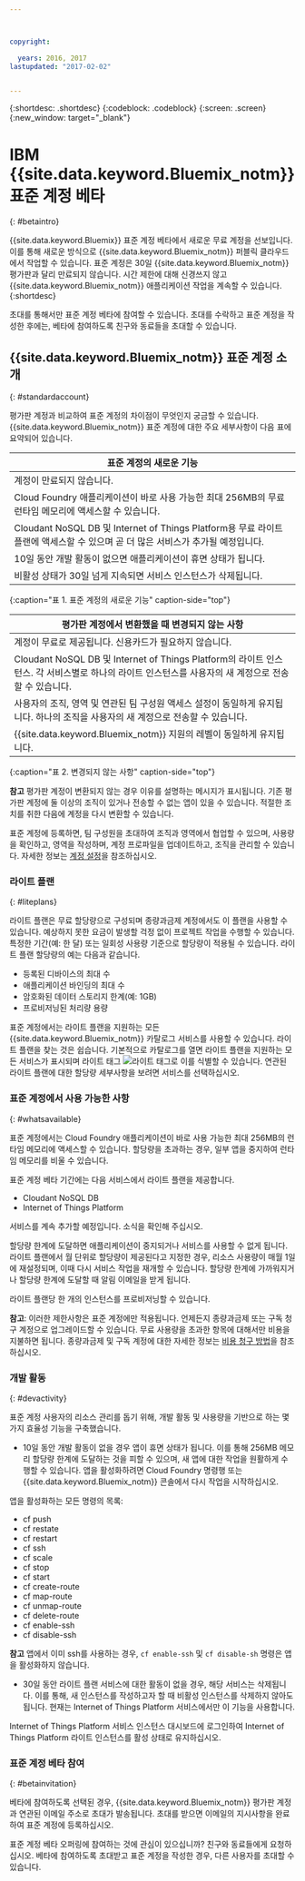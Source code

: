 ```yaml
---



copyright:

  years: 2016, 2017
lastupdated: "2017-02-02"


---
```


{:shortdesc: .shortdesc}
{:codeblock: .codeblock}
{:screen: .screen}
{:new_window: target="_blank"}

# IBM {{site.data.keyword.Bluemix_notm}} 표준 계정 베타 
{: #betaintro}

{{site.data.keyword.Bluemix}} 표준 계정 베타에서 새로운 무료 계정을 선보입니다. 이를 통해 새로운 방식으로 {{site.data.keyword.Bluemix_notm}} 퍼블릭 클라우드에서 작업할 수 있습니다. 표준 계정은 30일 {{site.data.keyword.Bluemix_notm}} 평가판과 달리 만료되지 않습니다. 시간 제한에 대해 신경쓰지 않고 {{site.data.keyword.Bluemix_notm}} 애플리케이션 작업을 계속할 수 있습니다.
{:shortdesc}

초대를 통해서만 표준 계정 베타에 참여할 수 있습니다. 초대를 수락하고 표준 계정을 작성한 후에는, 베타에 참여하도록 친구와 동료들을 초대할 수 있습니다.   

## {{site.data.keyword.Bluemix_notm}} 표준 계정 소개
{: #standardaccount}

평가판 계정과 비교하여 표준 계정의 차이점이 무엇인지 궁금할 수 있습니다. {{site.data.keyword.Bluemix_notm}} 표준 계정에 대한 주요 세부사항이 다음 표에 요약되어 있습니다. 

|표준 계정의 새로운 기능 |    
|-----------------|
| 계정이 만료되지 않습니다. |
| Cloud Foundry 애플리케이션이 바로 사용 가능한 최대 256MB의 무료 런타임 메모리에 액세스할 수 있습니다. |
| Cloudant NoSQL DB 및 Internet of Things Platform용 무료 라이트 플랜에 액세스할 수 있으며 곧 더 많은 서비스가 추가될 예정입니다. |
| 10일 동안 개발 활동이 없으면 애플리케이션이 휴면 상태가 됩니다. |
| 비활성 상태가 30일 넘게 지속되면 서비스 인스턴스가 삭제됩니다. |
{:caption="표 1. 표준 계정의 새로운 기능" caption-side="top"}

|평가판 계정에서 변환했을 때 변경되지 않는 사항 | 
|-----------------|
|계정이 무료로 제공됩니다. 신용카드가 필요하지 않습니다. |
|Cloudant NoSQL DB 및 Internet of Things Platform의 라이트 인스턴스. 각 서비스별로 하나의 라이트 인스턴스를 사용자의 새 계정으로 전송할 수 있습니다. |
|사용자의 조직, 영역 및 연관된 팀 구성원 액세스 설정이 동일하게 유지됩니다. 하나의 조직을 사용자의 새 계정으로 전송할 수 있습니다. |
|{{site.data.keyword.Bluemix_notm}} 지원의 레벨이 동일하게 유지됩니다. |
{:caption="표 2. 변경되지 않는 사항" caption-side="top"}

**참고** 평가판 계정이 변환되지 않는 경우 이유를 설명하는 메시지가 표시됩니다. 기존 평가판 계정에 둘 이상의 조직이 있거나 전송할 수 없는 앱이 있을 수 있습니다. 적절한 조치를 취한 다음에 계정을 다시 변환할 수 있습니다.

표준 계정에 등록하면, 팀 구성원을 초대하여 조직과 영역에서 협업할 수 있으며, 사용량을 확인하고, 영역을 작성하며, 계정 프로파일을 업데이트하고, 조직을 관리할 수 있습니다. 자세한 정보는
[계정 설정](/docs/admin/adminpublic.html#account)을 참조하십시오.

### 라이트 플랜
{: #liteplans}
   
라이트 플랜은 무료 할당량으로 구성되며 종량과금제 계정에서도 이 플랜을 사용할 수 있습니다. 예상하지 못한 요금이 발생할 걱정 없이 프로젝트 작업을 수행할 수 있습니다. 특정한 기간(예: 한 달) 또는 일회성 사용량 기준으로 할당량이 적용될 수 있습니다. 라이트 플랜 할당량의 예는 다음과 같습니다. 

<ul>
<li>등록된 디바이스의 최대 수</li>
<li>애플리케이션 바인딩의 최대 수</li>
<li>암호화된 데이터 스토리지 한계(예: 1GB)</li>
<li>프로비저닝된 처리량 용량</li>
</ul> 

표준 계정에서는 라이트 플랜을 지원하는 모든 {{site.data.keyword.Bluemix_notm}} 카탈로그 서비스를 사용할 수 있습니다. 라이트 플랜을 찾는 것은 쉽습니다. 기본적으로 카탈로그를 열면 라이트 플랜을 지원하는 모든 서비스가 표시되며 라이트 태그 ![라이트 태그](../icons/Lite.svg)로 이를 식별할 수 있습니다. 연관된 라이트 플랜에 대한 할당량 세부사항을 보려면 서비스를 선택하십시오.

### 표준 계정에서 사용 가능한 사항
{: #whatsavailable}

표준 계정에서는 Cloud Foundry 애플리케이션이 바로 사용 가능한 최대 256MB의 런타임 메모리에 액세스할 수 있습니다. 할당량을 초과하는 경우, 일부 앱을 중지하여 런타임 메모리를 비울 수 있습니다. 

표준 계정 베타 기간에는 다음 서비스에서 라이트 플랜을 제공합니다. 

<ul>
<li>Cloudant NoSQL DB</li>
<li>Internet of Things Platform</li>
</ul>

서비스를 계속 추가할 예정입니다. 소식을 확인해 주십시오.

할당량 한계에 도달하면 애플리케이션이 중지되거나 서비스를 사용할 수 없게 됩니다. 라이트 플랜에서 월 단위로 할당량이 제공된다고 지정한 경우, 리소스 사용량이 매월 1일에 재설정되며, 이때 다시 서비스 작업을 재개할 수 있습니다. 할당량 한계에 가까워지거나 할당량 한계에 도달할 때 알림 이메일을 받게 됩니다.  

라이트 플랜당 한 개의 인스턴스를 프로비저닝할 수 있습니다. 

**참고**: 이러한 제한사항은 표준 계정에만 적용됩니다. 언제든지 종량과금제 또는 구독 청구 계정으로 업그레이드할 수 있습니다. 무료 사용량을 초과한 항목에 대해서만 비용을 지불하면 됩니다. 종량과금제 및 구독 계정에 대한 자세한 정보는
[비용 청구 방법](/docs/pricing/index.html#pay-accounts)을 참조하십시오.

### 개발 활동
{: #devactivity}

표준 계정 사용자의 리소스 관리를 돕기 위해, 개발 활동 및 사용량을 기반으로 하는 몇 가지 효율성 기능을 구축했습니다.

 * 10일 동안 개발 활동이 없을 경우 앱이 휴면 상태가 됩니다. 이를 통해 256MB 메모리 할당량 한계에 도달하는 것을 피할 수 있으며, 새 앱에 대한 작업을 원활하게 수행할 수 있습니다. 앱을 활성화하려면 Cloud Foundry 명령행 또는 {{site.data.keyword.Bluemix_notm}} 콘솔에서 다시 작업을 시작하십시오. 
 
 앱을 활성화하는 모든 명령의 목록:
  * cf push
  * cf restate
  * cf restart
  * cf ssh
  * cf scale
  * cf stop
  * cf start
  * cf create-route
  * cf map-route
  * cf unmap-route
  * cf delete-route
  * cf enable-ssh
  * cf disable-ssh

 **참고** 앱에서 이미 ssh를 사용하는 경우, `cf enable-ssh` 및 `cf disable-sh` 명령은 앱을 활성화하지 않습니다. 

 * 30일 동안 라이트 플랜 서비스에 대한 활동이 없을 경우, 해당 서비스는 삭제됩니다. 이를 통해, 새 인스턴스를 작성하고자 할 때 비활성 인스턴스를 삭제하지 않아도 됩니다. 현재는 Internet of Things Platform 서비스에서만 이 기능을 사용합니다.  
 
 Internet of Things Platform 서비스 인스턴스 대시보드에 로그인하여 Internet of Things Platform 라이트 인스턴스를 활성 상태로 유지하십시오.
 
### 표준 계정 베타 참여
{: #betainvitation}

베타에 참여하도록 선택된 경우, {{site.data.keyword.Bluemix_notm}} 평가판 계정과 연관된 이메일 주소로 초대가 발송됩니다. 초대를 받으면 이메일의 지시사항을 완료하여 표준 계정에 등록하십시오. 

표준 계정 베타 오퍼링에 참여하는 것에 관심이 있으십니까? 친구와 동료들에게 요청하십시오. 베타에 참여하도록 초대받고 표준 계정을 작성한 경우, 다른 사용자를 초대할 수 있습니다. 
